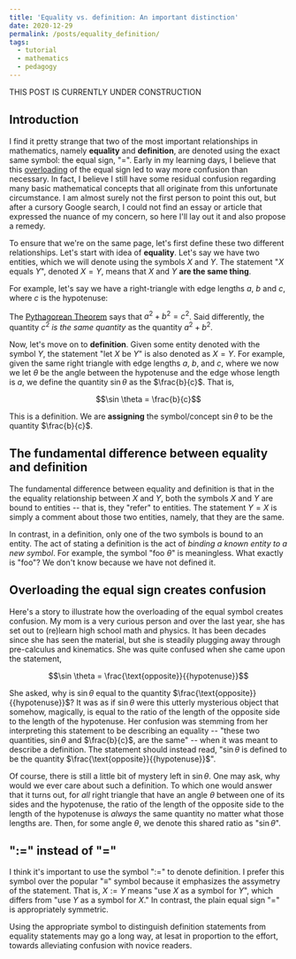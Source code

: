 ```yaml
---
title: 'Equality vs. definition: An important distinction'
date: 2020-12-29
permalink: /posts/equality_definition/
tags:
  - tutorial
  - mathematics
  - pedagogy
---
```


THIS POST IS CURRENTLY UNDER CONSTRUCTION

Introduction
----------

I find it pretty strange that two of the most important relationships in mathematics, namely **equality** and **definition**, are denoted using the exact same symbol: the equal sign, "=". Early in my learning days, I believe that this [overloading](https://en.wikipedia.org/wiki/Operator_overloading) of the equal sign led to way more confusion than necessary.  In fact, I believe I still have some residual confusion regarding many basic mathematical concepts that all originate from this unfortunate circumstance.  I am almost surely not the first person to point this out, but after a cursory Google search, I could not find an essay or article that expressed the nuance of my concern, so here I'll lay out it and also propose a remedy.

To ensure that we're on the same page, let's first define these two different relationships. Let's start with idea of **equality**.  Let's say we have two entities, which we will denote using the symbols $X$ and $Y$.  The statement "$X$ equals $Y$", denoted $X = Y$, means that $X$ and $Y$ **are the same thing**.  

For example, let's say we have a right-triangle with edge lengths $a$, $b$ and $c$, where $c$ is the hypotenuse: 


The [Pythagorean Theorem](https://en.wikipedia.org/wiki/Pythagorean_theorem) says that $a^2 + b^2 = c^2$. Said differently, the quantity $c^2$ *is the same quantity* as the quantity $a^2 + b^2$.

Now, let's move on to **definition**. Given some entity denoted with the symbol $Y$, the statement "let $X$ be $Y$" is also denoted as $X = Y$.  For example, given the same right triangle with edge lengths $a$, $b$, and $c$, where we now we let $\theta$ be the angle between the hypotenuse and the edge whose length is $a$, we define the quantity $\sin \theta$ as the $\frac{b}{c}$.  That is,

$$\sin \theta = \frac{b}{c}$$

This is a definition. We are **assigning** the symbol/concept $\sin \theta$ to be the quantity $\frac{b}{c}$.

The fundamental difference between equality and definition
----------------

The fundamental difference between equality and definition is that in the the equality relationship between $X$ and $Y$, both the symbols $X$ and $Y$ are bound to entities -- that is, they "refer" to entities. The statement $Y = X$ is simply a comment about those two entities, namely, that they are the same.

In contrast, in a definition, only one of the two symbols is bound to an entity. The act of stating a definition is the act of *binding a known entity to a new symbol*.  For example, the symbol "$\text{foo} \ \theta$" is meaningless. What exactly is "foo"?  We don't know because we have not defined it.

Overloading the equal sign creates confusion
----------------

Here's a story to illustrate how the overloading of the equal symbol creates confusion. My mom is a very curious person and over the last year, she has set out to (re)learn high school math and physics. It has been decades since she has seen the material, but she is steadily plugging away through pre-calculus and kinematics. She was quite confused when she came upon the statement, 

$$\sin \theta = \frac{\text{opposite}}{{hypotenuse}}$$

She asked, why is $\sin \theta$ equal to the quantity $\frac{\text{opposite}}{{hypotenuse}}$? It was as if $\sin \theta$ were this utterly mysterious object that somehow, magically, is equal to the ratio of the length of the opposite side to the length of the hypotenuse. Her confusion was stemming from her interpreting this statement to be describing an equality -- "these two quantities, $\sin \theta$ and $\frac{b}{c}$, are the same" -- when it was meant to describe a definition. The statement should instead read, "$\sin \theta$ is defined to be the quantity $\frac{\text{opposite}}{{hypotenuse}}$". 

Of course, there is still a little bit of mystery left in $\sin \theta$. One may ask, why would we ever care about such a definition. To which one would answer that it turns out, for *all* right triangle that have an angle $\theta$ between one of its sides and the hypotenuse, the ratio of the length of the opposite side to the length of the hypotenuse is *always* the same quantity no matter what those lengths are. Then, for some angle $\theta$, we denote this shared ratio as "$\sin \theta$". 

":=" instead of "="
----------------

I think it's important to use the symbol ":=" to denote definition.  I prefer this symbol over the popular "$\equiv$" symbol because it emphasizes the assymetry of the statement.  That is, $X := Y$ means "use $X$ as a symbol for $Y$", which differs from "use $Y$ as a symbol for $X$." In contrast, the plain equal sign "=" is appropriately symmetric. 

Using the appropriate symbol to distinguish definition statements from equality statements may go a long way, at lesat in proportion to the effort, towards alleviating confusion with novice readers.  





